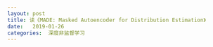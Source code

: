 ```yaml
---
layout: post
title: 读《MADE: Masked Autoencoder for Distribution Estimation》
date:   2019-01-26
categories:  深度非监督学习
---
```

